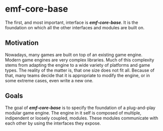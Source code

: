 # emf-core-base

The first, and most important, interface is ***emf-core-base***.
It is the foundation on which all the other interfaces and modules are built on.

## Motivation

Nowadays, many games are built on top of an existing game engine. Modern game engines are very complex libraries. Much of this complexity stems from adapting the engine to a wide variety of platforms and game types. The reality of the matter is, that one size does not fit all. Because of that, many teams decide that it is appropriate to modify the engine, or in some extreme cases, even write a new one.

## Goals

The goal of ***emf-core-base*** is to specify the foundation of a plug-and-play modular game engine. The engine in it self is composed of multiple, indipendent or loosely coupled, modules. These modules communicate with each other by using the interfaces they expose.
